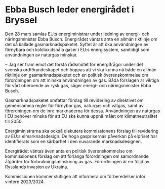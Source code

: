 # Ebba Busch leder energirådet i Bryssel

Den 28 mars samlas EU:s energiministrar under ledning av energi- och näringsminister Ebba Busch. Energirådet väntas anta en allmän riktlinje om det så kallade gasmarknadspaketet. Syftet är att öka användningen av förnybara och koldioxidsnåla gaser i EU:s energisystem, samtidigt som användningen av naturgas minskar.

– ­Jag ser fram emot det första rådsmötet för energifrågor under det svenska ordförandeskapet och hoppas att vi ska kunna nå både en allmän riktlinje om gasmarknadspaketet och en politisk överenskommelse om förordningen om att minska användningen av gas. Båda förslagen är viktiga för vårt oberoende av rysk gas, säger energi- och näringsminister Ebba Busch.

Gasmarknadspaketet omfattar förslag till revidering av direktivet om gemensamma regler för förnybar gas, naturgas och vätgas, samt av förordningen om de inre marknaderna för dessa. Användningen av naturgas i EU behöver minska för att EU ska kunna uppnå målet om klimatneutralitet till 2050.

Energiministrarna ska också diskutera kommissionens förslag till revidering av EU:s elmarknadsdesign. De höga gasprisernas påverkan på elpriset har identifierats som en sårbarhet i den nuvarande marknadsdesignen.

Energirådet väntas även anta en politisk överenskommelse om kommissionens förslag om att förlänga förordningen om samordnande åtgärder för förbrukningsminskning av gas. Förordningen är en följd av Rysslands invasion av Ukraina.

Kommissionen kommer slutligen att informera om förberedelser inför vintern 2023/2024.

